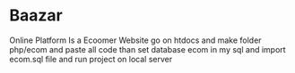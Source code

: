 # Baazar
Online Platform
Is a Ecoomer Website  go on htdocs and make folder php/ecom and paste all code 
than set database ecom in my sql and import ecom.sql file and run project on local server 
